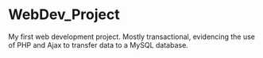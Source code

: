 # WebDev_Project
My first web development project. Mostly transactional, evidencing the use of PHP and Ajax to transfer data to a MySQL database.
